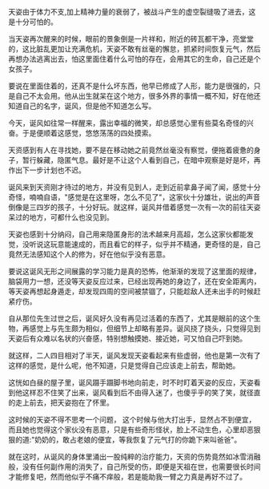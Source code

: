
天姿由于体力不支,加上精神力量的衰弱了，被战斗产生的虚空裂缝吸了进去，这是十分可怕的。

当天姿再次醒来的时候，眼前的景象倒是一片祥和，附近的砖瓦都干净，亮堂堂的，这比脏乱更加让充满危机，天姿不敢有丝毫的懈怠，抓紧时间恢复元气，然后再想办法逃离出去，怕这里面住着什么可怕的存在，会用其它的生命，自己还是个女孩子。

要说在里面住着的，还真不是什么坏东西，他早已修成了人形，能力是很强的，只是自己不太会用。他从出生就呆在这个地方，很多外界的事情一概不知，好在他还知道自己的名字，诞风，但是他不知道怎么写。

今天，诞风如往常一样醒来，露出幸福的微笑，却总感觉心里有些莫名奇怪的兴奋。于是便顺着这感觉，悠悠荡荡的四处摸索。

天资感到有人在寻找她，要不是在移动她之前竟然丝毫没有察觉，便拖着疲惫的身子，暂行躲藏，隐匿气息。最好是不让这个人看到自己，在暗中观察是好是坏，再作出下一步计划也不迟。

诞风来到天资刚才待过的地方，并没有见到人，走到近前拿鼻子闻了闻，感觉十分奇怪，喃喃自语，"感觉是在这里呀，怎么不见了"，这家伙十分雄壮，说出的声音倒像是三四岁的孩子，十分好玩。就这样，诞风并借着感觉一次有一次的前往天姿呆过的地方，可都什么也没见到。

天姿也感到十分纳闷，自己用来隐匿身形的法术越来月高超，怎么这家伙都能发觉，没听说这玩意能速成的，而且看它的样子，似乎并不精通，更奇怪的是，自己竟然无法感知这个人的修为，好在他似乎没有恶意。

要说这诞风无形之间展露的学习能力是真的恐怖，他渐渐的发现了这里面的规律，脑袋用力一想，还没等天姿反应过来，已经出现再她的身边了，还在安全距离内，等天姿再想起身遁走，却发现四周的空间被禁锢了，只能趁敌人还未出手的时候赶紧疗伤。


自从那位先生过世之后，诞风好久没有再见过活着的东西了，尤其是眼前的这个生物，再感觉上与先生颇为相似，但细节上却略有差异。诞风挠了挠头，只觉得见到天姿后有众难以名状的兴奋感，特别想触摸她、接近她，可又怕自己吓到她。

就这样，二人四目相对了半天，诞风发现天姿看起来有些虚弱，他也是第一次有了这样的感觉，是什么呢，他不知道，只是觉得自己应该走上前去，帮助她。

这恍如白昼的屋子里，诞风蹑手蹑脚书地向前走，时不时盯着天姿的反应，天姿看到他这样忍不住笑了出来，诞风看到后不由得入迷了，也傻乎乎的笑了笑，就径直的走上前去，把天姿抱在了怀里。

这时候的天姿不得不思考一个问题， 这个时候与他大打出手，显然占不到便宜，而且她也觉得这个家伙没有恶意，只是有些奇形怪状，脸上不动生色，心里却恶狠狠的道:"奶奶的，敢占老娘的便宜，等我恢复了元气打的你跪下来叫爸爸"。

就在这时，从诞风的身体里涌出一股纯粹的治疗能力，天资的伤势竟然如冰雪消融般，没有任何副作用的消失了，自己所受的伤，即便是天祖在世，也需要很长时间才能修复吧，然而他似乎不痛不痒般，若是能助我一臂之力真是再好不过了。


